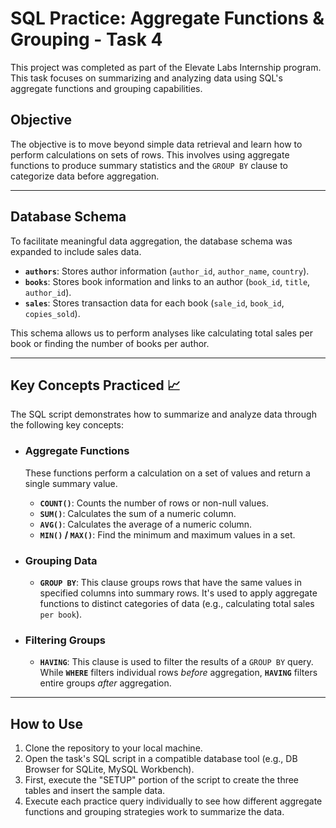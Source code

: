 # SQL Practice: Aggregate Functions & Grouping - Task 4

This project was completed as part of the Elevate Labs Internship program. This task focuses on summarizing and analyzing data using SQL's aggregate functions and grouping capabilities.

## Objective

The objective is to move beyond simple data retrieval and learn how to perform calculations on sets of rows. This involves using aggregate functions to produce summary statistics and the `GROUP BY` clause to categorize data before aggregation.

---

## Database Schema

To facilitate meaningful data aggregation, the database schema was expanded to include sales data.

* **`authors`**: Stores author information (`author_id`, `author_name`, `country`).
* **`books`**: Stores book information and links to an author (`book_id`, `title`, `author_id`).
* **`sales`**: Stores transaction data for each book (`sale_id`, `book_id`, `copies_sold`).

This schema allows us to perform analyses like calculating total sales per book or finding the number of books per author.



---

## Key Concepts Practiced 📈

The SQL script demonstrates how to summarize and analyze data through the following key concepts:

* ### Aggregate Functions
    These functions perform a calculation on a set of values and return a single summary value.
    * **`COUNT()`**: Counts the number of rows or non-null values.
    * **`SUM()`**: Calculates the sum of a numeric column.
    * **`AVG()`**: Calculates the average of a numeric column.
    * **`MIN()` / `MAX()`**: Find the minimum and maximum values in a set.

* ### Grouping Data
    * **`GROUP BY`**: This clause groups rows that have the same values in specified columns into summary rows. It's used to apply aggregate functions to distinct categories of data (e.g., calculating total sales `per book`).

* ### Filtering Groups
    * **`HAVING`**: This clause is used to filter the results of a `GROUP BY` query. While **`WHERE`** filters individual rows *before* aggregation, **`HAVING`** filters entire groups *after* aggregation.

---

## How to Use

1.  Clone the repository to your local machine.
2.  Open the task's SQL script in a compatible database tool (e.g., DB Browser for SQLite, MySQL Workbench).
3.  First, execute the "SETUP" portion of the script to create the three tables and insert the sample data.
4.  Execute each practice query individually to see how different aggregate functions and grouping strategies work to summarize the data.
